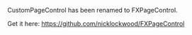 CustomPageControl has been renamed to FXPageControl.

Get it here: https://github.com/nicklockwood/FXPageControl